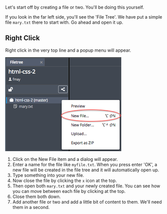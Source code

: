 Let's start off by creating a file or two. You'll be doing this yourself.

If you look in the far left side, you'll see the 'File Tree'. We have put a simple file `mary.txt` there to start with. Go ahead and open it up.

## Right Click
Right click in the very top line and a popup menu will appear.

![](.guides/img/new-file-tree.png)

1. Click on the New File item and a dialog will appear. 
1. Enter a name for the file like `myfile.txt`. When you press enter 'OK', a new file will be created in the file tree and it will automatically open up.
1. Type something into your new file.
1. Now close the file by clicking the `x` icon at the top. 
1. Then open both `mary.txt` and your newly created file. You can see how you can move between each file by clicking at the top.
1. Close them both down.
1. Add another file or two and add a little bit of content to them. We'll need them in a second.
